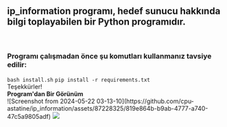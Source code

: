 <h2>ip_information programı, hedef sunucu hakkında bilgi toplayabilen bir Python programıdır.</h2><br/>
<h3>Programı çalışmadan önce şu komutları kullanmanız tavsiye edilir: </h3>
<code>bash install.sh</code>
<code>pip install -r requirements.txt</code><br/>
Teşekkürler!<br/>
<strong>Program'dan Bir Görünüm</strong><br/>
![Screenshot from 2024-05-22 03-13-10](https://github.com/cpu-astatine/ip_information/assets/87228325/819e864b-b9ab-4777-a740-47c5a9805adf)
<img src="https://github.com/cpu-astatine/ip_information/assets/87228325/819e864b-b9ab-4777-a740-47c5a9805adf">
